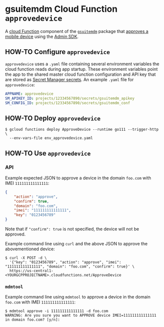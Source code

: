 # gsuitemdm Cloud Function `approvedevice` #

A [cloud Function](https://cloud.google.com/functions/) component of the [`gsuitemdm`](https://github.com/rickt/gsuitemdm) package that [approves a mobile device](https://developers.google.com/admin-sdk/directory/v1/reference/mobiledevices/action) using the [Admin SDK](https://developers.google.com/admin-sdk).

## HOW-TO Configure `approvedevice` ##
`approvedevice` uses a `.yaml` file containing several environment variables the cloud function reads during app startup. These environment variables point the app to the shared master cloud function configuration and API key that are stored as [Secret Manager secrets](https://cloud.google.com/secret-manager/docs/managing-secrets). An example `.yaml` file for `approvedevice`:

```yaml
APPNAME: approvedevice
SM_APIKEY_ID: projects/12334567890/secrets/gsuitemdm_apikey
SM_CONFIG_ID: projects/12334567890/secrets/gsuitemdm_conf
```

## HOW-TO Deploy `approvedevice` ##
```
$ gcloud functions deploy ApproveDevice --runtime go111 --trigger-http \
  --env-vars-file env_approvedevice.yaml
```

## HOW-TO Use `approvedevice` ##

### API ###
Example expected JSON to approve a device in the domain `foo.com` with IMEI `111111111111111`:
```json
{
	"action": "approve",
	"confirm": true,
	"domain": "foo.com",
	"imei": "111111111111111",
	"key": "0123456789"
}
```

Note that if `"confirm": true` is not specified, the device will not be approved. 

Example command line using `curl` and the above JSON to approve the abovementioned device:

```
$ curl -X POST -d \
  '{"key": "0123456789", "action": "approve", "imei": "111111111111111", "domain": "foo.com", "confirm": true}' \
  https://us-central1-<YOURGCPPROJECTNAME>.cloudfunctions.net/ApproveDevice
```

### `mdmtool` ##
Example command line using `mdmtool` to approve a device in the domain `foo.com` with IMEI `111111111111111`:
```
$ mdmtool approve -i 111111111111111 -d foo.com
WARNING: Are you sure you want to APPROVE device IMEI=111111111111111 in domain foo.com? [y/n]: 
```
